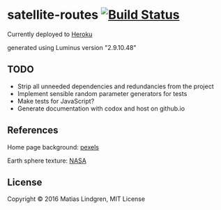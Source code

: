# satellite-routes [![Build Status](https://travis-ci.org/matiaslindgren/satellite-routes.svg?branch=master)](https://travis-ci.org/matiaslindgren/satellite-routes)

Currently deployed to [Heroku](http://satellite-thing.herokuapp.com/)

generated using Luminus version "2.9.10.48"

## TODO

- Strip all unneeded dependencies and redundancies from the project
- Implement sensible random parameter generators for tests
- Make tests for JavaScript?
- Generate documentation with codox and host on github.io

## References

Home page background: [pexels](https://www.pexels.com/photo/earth-space-cosmos-5439/)

Earth sphere texture: [NASA](http://visibleearth.nasa.gov/)

## License

Copyright © 2016 Matias Lindgren, MIT License
